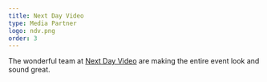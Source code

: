 ```yaml
---
title: Next Day Video
type: Media Partner
logo: ndv.png
order: 3
---
```


The wonderful team at [Next Day Video](https://nextdayvideo.com/) are making the entire event look and sound great. 
